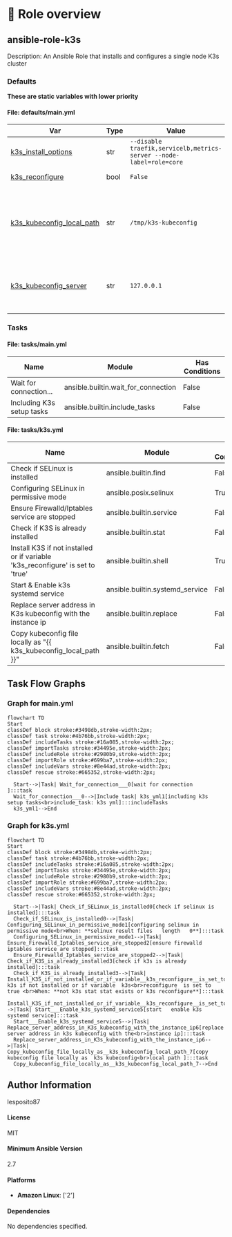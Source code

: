 <!-- DOCSIBLE START -->

# 📃 Role overview

## ansible-role-k3s



Description: An Ansible Role that installs and configures a single node K3s cluster












### Defaults

**These are static variables with lower priority**

#### File: defaults/main.yml

| Var          | Type         | Value       |Required    | Title       |
|--------------|--------------|-------------|-------------|-------------|
| [k3s_install_options](defaults/main.yml#L4)   | str   | `--disable traefik,servicelb,metrics-server --node-label=role=core` |    True  |  K3s install options |
| [k3s_reconfigure](defaults/main.yml#L8)   | bool   | `False` |    True  |  Force K3s reconfiguration |
| [k3s_kubeconfig_local_path](defaults/main.yml#L12)   | str   | `/tmp/k3s-kubeconfig` |    True  |  Local path on your machine where the kubeconfig file for connecting to the K3s cluster will be copied |
| [k3s_kubeconfig_server](defaults/main.yml#L16)   | str   | `127.0.0.1` |    True  |  K3s IP Address; replace it with the IP Address of your K3s instance |





### Tasks


#### File: tasks/main.yml

| Name | Module | Has Conditions |
| ---- | ------ | --------- |
| Wait for connection... | ansible.builtin.wait_for_connection | False |
| Including K3s setup tasks | ansible.builtin.include_tasks | False |

#### File: tasks/k3s.yml

| Name | Module | Has Conditions |
| ---- | ------ | --------- |
| Check if SELinux is installed | ansible.builtin.find | False |
| Configuring SELinux in permissive mode | ansible.posix.selinux | True |
| Ensure Firewalld/Iptables service are stopped | ansible.builtin.service | False |
| Check if K3S is already installed | ansible.builtin.stat | False |
| Install K3S if not installed or if variable 'k3s_reconfigure' is set to 'true' | ansible.builtin.shell | True |
| Start & Enable k3s systemd service | ansible.builtin.systemd_service | False |
| Replace server address in K3s kubeconfig with the instance ip | ansible.builtin.replace | False |
| Copy kubeconfig file locally as "{{ k3s_kubeconfig_local_path }}" | ansible.builtin.fetch | False |


## Task Flow Graphs



### Graph for main.yml

```mermaid
flowchart TD
Start
classDef block stroke:#3498db,stroke-width:2px;
classDef task stroke:#4b76bb,stroke-width:2px;
classDef includeTasks stroke:#16a085,stroke-width:2px;
classDef importTasks stroke:#34495e,stroke-width:2px;
classDef includeRole stroke:#2980b9,stroke-width:2px;
classDef importRole stroke:#699ba7,stroke-width:2px;
classDef includeVars stroke:#8e44ad,stroke-width:2px;
classDef rescue stroke:#665352,stroke-width:2px;

  Start-->|Task| Wait_for_connection___0[wait for connection   ]:::task
  Wait_for_connection___0-->|Include task| k3s_yml1[including k3s setup tasks<br>include_task: k3s yml]:::includeTasks
  k3s_yml1-->End
```


### Graph for k3s.yml

```mermaid
flowchart TD
Start
classDef block stroke:#3498db,stroke-width:2px;
classDef task stroke:#4b76bb,stroke-width:2px;
classDef includeTasks stroke:#16a085,stroke-width:2px;
classDef importTasks stroke:#34495e,stroke-width:2px;
classDef includeRole stroke:#2980b9,stroke-width:2px;
classDef importRole stroke:#699ba7,stroke-width:2px;
classDef includeVars stroke:#8e44ad,stroke-width:2px;
classDef rescue stroke:#665352,stroke-width:2px;

  Start-->|Task| Check_if_SELinux_is_installed0[check if selinux is installed]:::task
  Check_if_SELinux_is_installed0-->|Task| Configuring_SELinux_in_permissive_mode1[configuring selinux in permissive mode<br>When: **selinux result files   length   0**]:::task
  Configuring_SELinux_in_permissive_mode1-->|Task| Ensure_Firewalld_Iptables_service_are_stopped2[ensure firewalld iptables service are stopped]:::task
  Ensure_Firewalld_Iptables_service_are_stopped2-->|Task| Check_if_K3S_is_already_installed3[check if k3s is already installed]:::task
  Check_if_K3S_is_already_installed3-->|Task| Install_K3S_if_not_installed_or_if_variable__k3s_reconfigure__is_set_to__true_4[install k3s if not installed or if variable  k3s<br>reconfigure  is set to  true <br>When: **not k3s stat stat exists or k3s reconfigure**]:::task
  Install_K3S_if_not_installed_or_if_variable__k3s_reconfigure__is_set_to__true_4-->|Task| Start___Enable_k3s_systemd_service5[start   enable k3s systemd service]:::task
  Start___Enable_k3s_systemd_service5-->|Task| Replace_server_address_in_K3s_kubeconfig_with_the_instance_ip6[replace server address in k3s kubeconfig with the<br>instance ip]:::task
  Replace_server_address_in_K3s_kubeconfig_with_the_instance_ip6-->|Task| Copy_kubeconfig_file_locally_as__k3s_kubeconfig_local_path_7[copy kubeconfig file locally as  k3s kubeconfig<br>local path ]:::task
  Copy_kubeconfig_file_locally_as__k3s_kubeconfig_local_path_7-->End
```





## Author Information
lesposito87

#### License

MIT

#### Minimum Ansible Version

2.7

#### Platforms

- **Amazon Linux**: ['2']


#### Dependencies

No dependencies specified.
<!-- DOCSIBLE END -->
